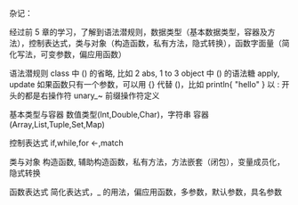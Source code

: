 杂记：

经过前 5 章的学习，了解到语法潜规则，数据类型（基本数据类型，容器及方法），控制表达式，类与对象（构造函数，私有方法，隐式转换），函数字面量（简化写法，可变参数，偏应用函数）


语法潜规则
class 中 () 的省略, 比如 2 abs, 1 to 3
object 中 () 的语法糖 apply, update
如果函数只有一个参数，可以用 {} 代替 ()，比如 println{ "hello" }
以 : 开头的都是右操作符
unary_~ 前缀操作符定义


基本类型与容器
数值类型(Int,Double,Char)，字符串
容器(Array,List,Tuple,Set,Map)


控制表达式
if,while,for <-,match


类与对象
构造函数, 辅助构造函数，私有方法，方法嵌套（闭包），变量成员化，隐式转换


函数表达式
简化表达式，_ 的用法，偏应用函数，多参数，默认参数，具名参数
